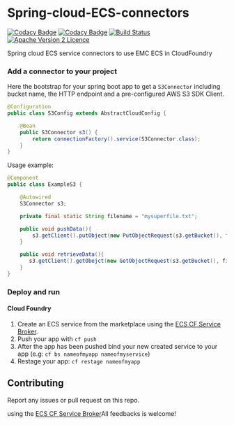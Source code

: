 # Spring-cloud-ECS-connectors
[![Codacy Badge](https://api.codacy.com/project/badge/Grade/94ddb01c6b664d8ea04092521364b3f6)](https://www.codacy.com/app/spiegela/spring-cloud-ecs-connector?utm_source=github.com&amp;utm_medium=referral&amp;utm_content=spiegela/spring-cloud-ecs-connector&amp;utm_campaign=Badge_Grade)
[![Codacy Badge](https://api.codacy.com/project/badge/Coverage/94ddb01c6b664d8ea04092521364b3f6)](https://www.codacy.com/app/spiegela/spring-cloud-ecs-connector?utm_source=github.com&amp;utm_medium=referral&amp;utm_content=spiegela/spring-cloud-ecs-connector&amp;utm_campaign=Badge_Coverage)
[![Build Status](https://travis-ci.org/spiegela/spring-cloud-ecs-connector.svg?branch=master)](https://travis-ci.org/spiegela/spring-cloud-ecs-connector)
[![Apache Version 2 Licence](http://img.shields.io/:license-Apache%20v2-blue.svg)](https://opensource.org/licenses/Apache-2.0)

Spring cloud ECS service connectors to use EMC ECS in CloudFoundry

### Add a connector to your project

Here the bootstrap for your spring boot app to get a `S3Connector` including bucket name, the HTTP endpoint and a pre-configured AWS S3 SDK Client.

```java
@Configuration
public class S3Config extends AbstractCloudConfig {

	@Bean
    public S3Connector s3() {
        return connectionFactory().service(S3Connector.class);
    }
}
```

Usage example:

```java
@Component
public class ExampleS3 {

    @Autowired
    S3Connector s3;

    private final static String filename = "mysuperfile.txt";

    public void pushData(){
        s3.getClient().putObject(new PutObjectRequest(s3.getBucket(), filename, newFile(file)));
    }

    public void retrieveData(){
       s3.getClient().getObejct(new GetObjectRequest(s3.getBucket(), filename));
    }
}
```

### Deploy and run

#### Cloud Foundry

1. Create an ECS service from the marketplace using the [ECS CF Service Broker](http://github.com/emccode/ecs-cf-service-broker).
2. Push your app with `cf push`
3. After the app has been pushed bind your new created service to your app (e.g: `cf bs nameofmyapp nameofmyservice`)
4. Restage your app: `cf restage nameofmyapp`

## Contributing

Report any issues or pull request on this repo.

 using the [ECS CF Service Broker](http://github.com/emccode/ecs-cf-service-broker)All feedbacks is welcome!
